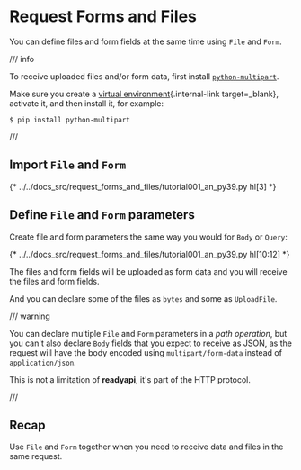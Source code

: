 # Request Forms and Files

You can define files and form fields at the same time using `File` and `Form`.

/// info

To receive uploaded files and/or form data, first install <a href="https://github.com/Kludex/python-multipart" class="external-link" target="_blank">`python-multipart`</a>.

Make sure you create a [virtual environment](../virtual-environments.md){.internal-link target=_blank}, activate it, and then install it, for example:

```console
$ pip install python-multipart
```

///

## Import `File` and `Form`

{* ../../docs_src/request_forms_and_files/tutorial001_an_py39.py hl[3] *}

## Define `File` and `Form` parameters

Create file and form parameters the same way you would for `Body` or `Query`:

{* ../../docs_src/request_forms_and_files/tutorial001_an_py39.py hl[10:12] *}

The files and form fields will be uploaded as form data and you will receive the files and form fields.

And you can declare some of the files as `bytes` and some as `UploadFile`.

/// warning

You can declare multiple `File` and `Form` parameters in a *path operation*, but you can't also declare `Body` fields that you expect to receive as JSON, as the request will have the body encoded using `multipart/form-data` instead of `application/json`.

This is not a limitation of **readyapi**, it's part of the HTTP protocol.

///

## Recap

Use `File` and `Form` together when you need to receive data and files in the same request.
